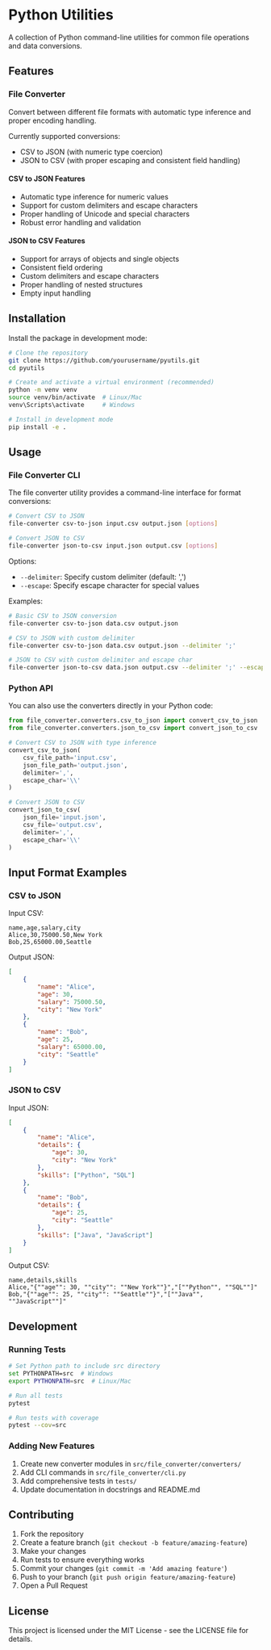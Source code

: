 # Python Utilities

A collection of Python command-line utilities for common file operations and data conversions.

## Features

### File Converter

Convert between different file formats with automatic type inference and proper encoding handling.

Currently supported conversions:
- CSV to JSON (with numeric type coercion)
- JSON to CSV (with proper escaping and consistent field handling)

#### CSV to JSON Features

- Automatic type inference for numeric values
- Support for custom delimiters and escape characters
- Proper handling of Unicode and special characters
- Robust error handling and validation

#### JSON to CSV Features

- Support for arrays of objects and single objects
- Consistent field ordering
- Custom delimiters and escape characters
- Proper handling of nested structures
- Empty input handling

## Installation

Install the package in development mode:

```bash
# Clone the repository
git clone https://github.com/yourusername/pyutils.git
cd pyutils

# Create and activate a virtual environment (recommended)
python -m venv venv
source venv/bin/activate  # Linux/Mac
venv\Scripts\activate     # Windows

# Install in development mode
pip install -e .
```

## Usage

### File Converter CLI

The file converter utility provides a command-line interface for format conversions:

```bash
# Convert CSV to JSON
file-converter csv-to-json input.csv output.json [options]

# Convert JSON to CSV
file-converter json-to-csv input.json output.csv [options]
```

Options:
- `--delimiter`: Specify custom delimiter (default: ',')
- `--escape`: Specify escape character for special values

Examples:

```bash
# Basic CSV to JSON conversion
file-converter csv-to-json data.csv output.json

# CSV to JSON with custom delimiter
file-converter csv-to-json data.csv output.json --delimiter ';'

# JSON to CSV with custom delimiter and escape char
file-converter json-to-csv data.json output.csv --delimiter ';' --escape '\\'
```

### Python API

You can also use the converters directly in your Python code:

```python
from file_converter.converters.csv_to_json import convert_csv_to_json
from file_converter.converters.json_to_csv import convert_json_to_csv

# Convert CSV to JSON with type inference
convert_csv_to_json(
    csv_file_path='input.csv',
    json_file_path='output.json',
    delimiter=',',
    escape_char='\\'
)

# Convert JSON to CSV
convert_json_to_csv(
    json_file='input.json',
    csv_file='output.csv',
    delimiter=',',
    escape_char='\\'
)
```

## Input Format Examples

### CSV to JSON

Input CSV:
```csv
name,age,salary,city
Alice,30,75000.50,New York
Bob,25,65000.00,Seattle
```

Output JSON:
```json
[
    {
        "name": "Alice",
        "age": 30,
        "salary": 75000.50,
        "city": "New York"
    },
    {
        "name": "Bob",
        "age": 25,
        "salary": 65000.00,
        "city": "Seattle"
    }
]
```

### JSON to CSV

Input JSON:
```json
[
    {
        "name": "Alice",
        "details": {
            "age": 30,
            "city": "New York"
        },
        "skills": ["Python", "SQL"]
    },
    {
        "name": "Bob",
        "details": {
            "age": 25,
            "city": "Seattle"
        },
        "skills": ["Java", "JavaScript"]
    }
]
```

Output CSV:
```csv
name,details,skills
Alice,"{""age"": 30, ""city"": ""New York""}","[""Python"", ""SQL""]"
Bob,"{""age"": 25, ""city"": ""Seattle""}","[""Java"", ""JavaScript""]"
```

## Development

### Running Tests

```bash
# Set Python path to include src directory
set PYTHONPATH=src  # Windows
export PYTHONPATH=src  # Linux/Mac

# Run all tests
pytest

# Run tests with coverage
pytest --cov=src
```

### Adding New Features

1. Create new converter modules in `src/file_converter/converters/`
2. Add CLI commands in `src/file_converter/cli.py`
3. Add comprehensive tests in `tests/`
4. Update documentation in docstrings and README.md

## Contributing

1. Fork the repository
2. Create a feature branch (`git checkout -b feature/amazing-feature`)
3. Make your changes
4. Run tests to ensure everything works
5. Commit your changes (`git commit -m 'Add amazing feature'`)
6. Push to your branch (`git push origin feature/amazing-feature`)
7. Open a Pull Request

## License

This project is licensed under the MIT License - see the LICENSE file for details.